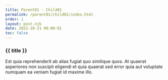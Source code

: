 ```yaml
---
title: Parent01 - Child01
permalink: /parent01/child01/index.html
order: 1
layout: post.njk
date: 2022-10-21 00:00:01
toc: false
---
```


### {{ title }}

Est quia reprehenderit ab alias fugiat quo similique quos. At quaerat asperiores non suscipit eligendi et quia quaerat sed error quia aut voluptate numquam ea veniam fugiat id maxime illo.
